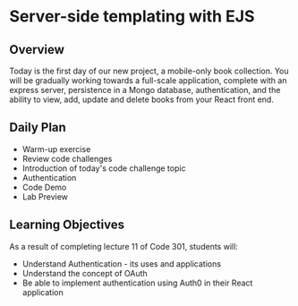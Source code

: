 # Server-side templating with EJS

## Overview

Today is the first day of our new project, a mobile-only book collection. You will be gradually working towards a full-scale application, complete with an express server, persistence in a Mongo database, authentication, and the ability to view, add, update and delete books from your React front end.

## Daily Plan

- Warm-up exercise
- Review code challenges
- Introduction of today's code challenge topic
- Authentication
- Code Demo
- Lab Preview

## Learning Objectives

As a result of completing lecture 11 of Code 301, students will:
- Understand Authentication - its uses and applications
- Understand the concept of OAuth
- Be able to implement authentication using Auth0 in their React application
